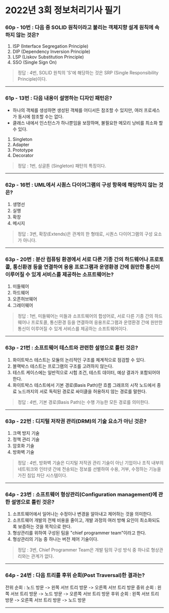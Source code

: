 # 2022년 3회 정보처리기사 필기

### 60p - 10번 : 다음 중 SOLID 원칙이라고 불리는 객체지향 설계 원칙에 속하지 않는 것은?  
1. ISP (Interface Segregation Principle)
2. DIP (Dependency Inversion Principle)
3. LSP (Liskov Substitution Principle)
4. SSO (Single Sign On)
> 정답 : 4번, SOLID 원칙의 'S'에 해당하는 것은 SRP (Single Responsibility Principle)이다.
***
### 61p - 13번 : 다음 내용이 설명하는 디자인 패턴은?  
- 하나의 객체를 생성하면 생성된 객체를 어디서든 참조할 수 있지만, 여러 프로세스가 동시에 참조할 수는 없다.
- 클래스 내에서 인스턴스가 하나뿐임을 보장하며, 불필요한 메모리 낭비를 최소화 할 수 있다.
1. Singleton
2. Adapter
3. Prototype
4. Decorator
> 정답 : 1번, 싱글톤 (Singleton) 패턴의 특징이다.
***
### 62p - 16번 : UML에서 시퀀스 다이어그램의 구성 항목에 해당하지 않는 것은?
1. 생명선
2. 실행
3. 확장
4. 메시지
> 정답 : 3번, 확장(Extends)은 관계의 한 형태로, 시퀀스 다이어그램의 구성 요소가 아니다.
***
### 63p - 20번 : 분산 컴퓨팅 환경에서 서로 다른 기종 간의 하드웨어나 프로토콜, 통신환경 등을 연결하여 응용 프로그램과 운영환경 간에 원만한 통신이 이루어질 수 있게 서비스를 제공하는 소프트웨어는?
1. 미들웨어
2. 하드웨어
3. 오픈허브웨어
4. 그레이웨어
> 정답 : 1번, 미들웨어는 미들과 소프트웨어의 합성어로, 서로 다른 기종 간의 하드웨어나 프로토콜, 통신환경 등을 연결하여 응용프로그램과 운영환경 간에 원만한 통신이 이루어질 수 있게 서비스를 제공하는 소프트웨어이다.
***
### 63p - 21번 : 소프트웨어 테스트와 관련한 설명으로 틀린 것은?
1. 화이트박스 테스트는 모듈의 논리적인 구조를 체계적으로 점검할 수 있다.
2. 블랙박스 테스트는 프로그램의 구조를 고려하지 않는다.
3. 테스트 케이스에는 일반적으로 시험 조건, 테스트 데이터, 예상 결과가 포함되어야 한다.
4. 화이트박스 테스트에서 기본 경로(Basis Path)란 흐름 그래프의 시작 노드에서 종료 노드까지의 서로 독릭된 경로로 싸이클을 허용하지 않는 경로를 말한다.
> 정답 : 4번, 기본 경로(Basis Path)는 수행 가능한 모든 경로를 의미한다.
***
### 63p - 22번 : 디지털 저작권 관리(DRM)의 기술 요소가 아닌 것은?
1. 크랙 방지 기술
2. 정책 관리 기술
3. 암호화 기술
4. 방화벽 기술
> 정답 : 4번, 방화벽 기술은 디지털 저작권 관리 기술이 아닌 기업이나 조직 내부의 네트워크와 인터넷 간에 전송되는 정보를 선별하여 수용, 거부, 수정하는 기능을 가진 침입 차단 시스템이다.
***
### 64p - 23번 : 소프트웨어 형상관리(Configuration management)에 관한 설명으로 틀린 것은?
1. 소프트웨어에서 일어나는 수정이나 변경을 알아내고 제어하는 것을 의미한다.
2. 소프트웨어 개발의 전체 비용을 줄이고, 개발 과정의 여러 방해 요인이 최소화되도록 보증하는 것을 목적으로 한다.
3. 형상관리를 위하여 구성된 팀을 "chief programmer team"이라고 한다.
4. 형상관리의 기능 중 하나는 버전 제어 기술이다.
> 정답 : 3번, Chief Programmer Team은 개발 팀의 구성 방식 중 하나로 형상관리와는 관계가 없다.
***
### 64p - 24번 : 다음 트리를 후위 순회(Post Traversal)한 결과는?
전위 순회 : 노드 방문 -> 왼쪽 서브 트리 방문 -> 오른쪽 서브 트리 방문
중위 순회 : 왼쪽 서브 트리 방문 -> 노드 방문 -> 오른쪽 서브 트리 방문
후위 순회 : 왼쪽 서브 트리 방문 -> 오른쪽 서브 트리 방문 -> 노드 방문
***
###
